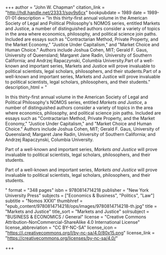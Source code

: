 +++
author = "John W. Chapman"
citation_link = "http://hdl.handle.net/2333.1/sqv9s6cx"
bookpubdate = 1989
date = 1989-01-01
description = "In this thirty-first annual volume in the American Society of Legal and Political Philosophy's NOMOS series, entitled Markets and Justice, a number of distinguished authors consider a variety of topics in the area where economics, philosophy, and political science join paths. Included are essays such as \"Contractarian Method, Private Property, and the Market Economy,\" \"Justice Under Capitalism,\" and \"Market Choice and Human Choice.\" Authors include Joshua Cohen, MIT; Gerald F. Gaus, University of Queensland; Margaret Jane Radin, University of Southern California; and Andrzej Rapaczynski, Columbia University.Part of a well-known and important series, Markets and Justice will prove invaluable to political scientists, legal scholars, philosophers, and their students.Part of a well-known and important series, Markets and Justice will prove invaluable to political scientists, legal scholars, philosophers, and their students."
description_html = "<p>In this thirty-first annual volume in the American Society of Legal and Political Philosophy's NOMOS series, entitled <I>Markets and Justice</I>, a number of distinguished authors consider a variety of topics in the area where economics, philosophy, and political science join paths. Included are essays such as \"Contractarian Method, Private Property, and the Market Economy,\" \"Justice Under Capitalism,\" and \"Market Choice and Human Choice.\" Authors include Joshua Cohen, MIT; Gerald F. Gaus, University of Queensland; Margaret Jane Radin, University of Southern California; and Andrzej Rapaczynski, Columbia University.</p><p>Part of a well-known and important series, <I>Markets and Justice</I> will prove invaluable to political scientists, legal scholars, philosophers, and their students.</p><p>Part of a well-known and important series, <I>Markets and Justice</I> will prove invaluable to political scientists, legal scholars, philosophers, and their students.</p>"
format = "348 pages"
isbn = 9780814714218
publisher = "New York University Press"
subjects = ["Economics & Business", "Politics", "Law"]
subtitle = "Nomos XXXI"
thumbhref = "epub_content/9780814714218/ops/images/9780814714218-th.jpg"
title = "Markets and Justice"
title_sort = "Markets and Justice"
solrsubject = "BUSINESS & ECONOMICS / General"
license = "Creative Commons Attribution-NonCommercial-ShareAlike 4.0 International License"
license_abbreviation = "CC BY-NC-SA"
license_icon = "https://i.creativecommons.org/l/by-nc-sa/4.0/80x15.png"
license_link = "https://creativecommons.org/licenses/by-nc-sa/4.0/"

+++
